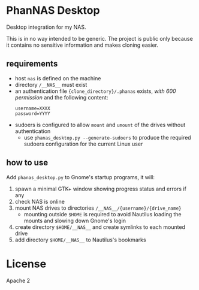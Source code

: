 # PhanNAS Desktop

Desktop integration for my NAS.

This is in no way intended to be generic.
The project is public only because it contains no sensitive information and makes cloning easier.

## requirements

* host `nas` is defined on the machine
* directory `/__NAS__` must exist
* an authentication file `{clone_directory}/.phanas` exists, *with 600 permission* and the following content:
    ```
    username=XXXX
    password=YYYY
    ```
* sudoers is configured to allow `mount` and `umount` of the drives without authentication
	* use `phanas_desktop.py --generate-sudoers` to produce the required sudoers configuration for the current Linux user

## how to use

Add `phanas_desktop.py` to Gnome's startup programs, it will:

1. spawn a minimal GTK+ window showing progress status and errors if any
2. check NAS is online
3. mount NAS drives to directories `/__NAS__/{username}/{drive_name}`
	* mounting outside `$HOME` is required to avoid Nautilus loading the mounts and slowing down Gnome's login
4. create directory `$HOME/__NAS__` and create symlinks to each mounted drive
5. add directory `$HOME/__NAS__` to Nautilus's bookmarks


# License

Apache 2